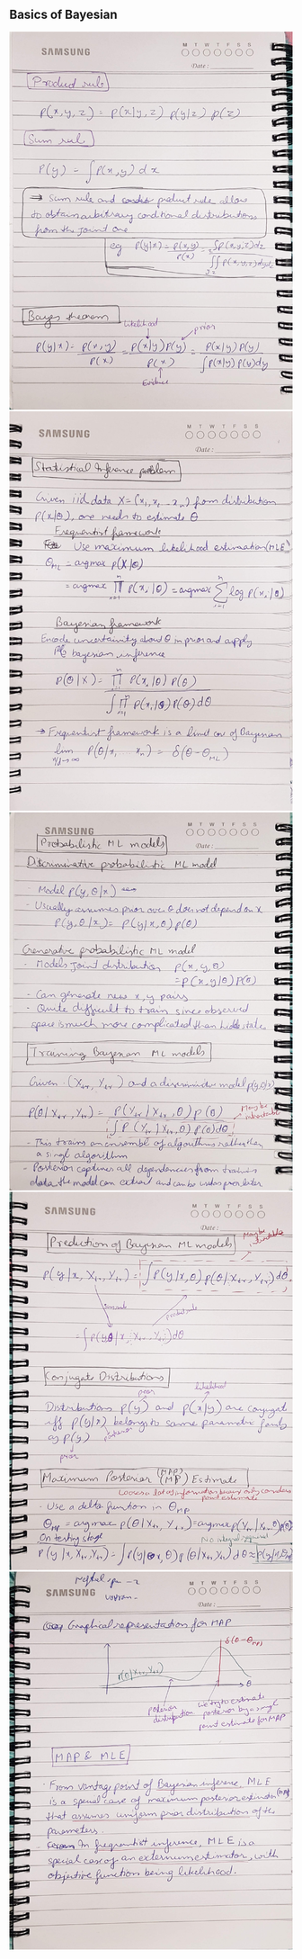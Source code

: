 ## Basics of Bayesian 

![](pics/1591288824859-fc1cfad4-e336-4e27-a4c1-6986d756e288.jpg)
![](pics/1591288857032-23e85f1d-8211-4b1c-bf6c-fa821885ea1f.jpg)
![](pics/1591288881173-745d0f8f-ac63-46cb-91e6-ba2b7a819f8f.jpg)
![](pics/1591288901883-d448bd07-8037-45c6-ac40-2e9786fb8d8a.jpg)
![](pics/1591288926001-d0f7bba2-19fa-468e-a719-1393eee4a7f2.jpg)
